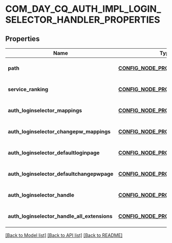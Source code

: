 # COM_DAY_CQ_AUTH_IMPL_LOGIN_SELECTOR_HANDLER_PROPERTIES

## Properties
Name | Type | Description | Notes
------------ | ------------- | ------------- | -------------
**path** | [**CONFIG_NODE_PROPERTY_STRING**](configNodePropertyString.md) |  | [optional] [default to null]
**service_ranking** | [**CONFIG_NODE_PROPERTY_INTEGER**](configNodePropertyInteger.md) |  | [optional] [default to null]
**auth_loginselector_mappings** | [**CONFIG_NODE_PROPERTY_ARRAY**](configNodePropertyArray.md) |  | [optional] [default to null]
**auth_loginselector_changepw_mappings** | [**CONFIG_NODE_PROPERTY_ARRAY**](configNodePropertyArray.md) |  | [optional] [default to null]
**auth_loginselector_defaultloginpage** | [**CONFIG_NODE_PROPERTY_STRING**](configNodePropertyString.md) |  | [optional] [default to null]
**auth_loginselector_defaultchangepwpage** | [**CONFIG_NODE_PROPERTY_STRING**](configNodePropertyString.md) |  | [optional] [default to null]
**auth_loginselector_handle** | [**CONFIG_NODE_PROPERTY_ARRAY**](configNodePropertyArray.md) |  | [optional] [default to null]
**auth_loginselector_handle_all_extensions** | [**CONFIG_NODE_PROPERTY_BOOLEAN**](configNodePropertyBoolean.md) |  | [optional] [default to null]

[[Back to Model list]](../README.md#documentation-for-models) [[Back to API list]](../README.md#documentation-for-api-endpoints) [[Back to README]](../README.md)


